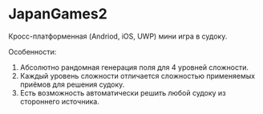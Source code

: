 # JapanGames2

Кросс-платформенная (Andriod, iOS, UWP) мини игра в судоку.

Особенности:
1. Абсолютно рандомная генерация поля для 4 уровней сложности.
2. Каждый уровень сложности отличается сложностью применяемых приёмов для решения судоку.
3. Есть возможность автоматически решить любой судоку из стороннего источника.
